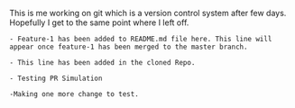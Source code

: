 This is me working on git which is a version control system after few days. Hopefully I get to the same point where I left off.

    - Feature-1 has been added to README.md file here. This line will appear once feature-1 has been merged to the master branch.
    
    - This line has been added in the cloned Repo.

    - Testing PR Simulation
    
    -Making one more change to test.
